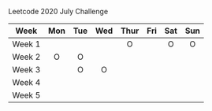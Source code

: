 Leetcode 2020 July Challenge

|Week|Mon|Tue|Wed|Thur|Fri|Sat|Sun|  
|:---:|:---:|:---:|:---:|:---:|:---:|:---:|:---:|
|Week 1|  |  |  | O |  | O | O |
|Week 2| O | O |  |  |  |  |  |
|Week 3|  | O | O |  |  |  |  |
|Week 4|  |  |  |  |  |  |  |
|Week 5|  |  |

